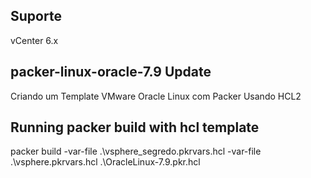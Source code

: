 ## Suporte

vCenter 6.x

## packer-linux-oracle-7.9 Update

Criando um Template VMware Oracle Linux com Packer Usando HCL2

## Running packer build with hcl template

packer build -var-file .\vsphere_segredo.pkrvars.hcl -var-file .\vsphere.pkrvars.hcl .\OracleLinux-7.9.pkr.hcl